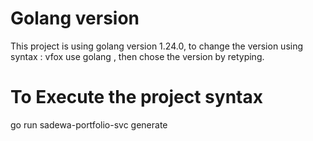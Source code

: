 # Golang version
This project is using golang version 1.24.0, to change the version using syntax : vfox use golang , then chose the version by retyping.

# To Execute the project syntax
go run sadewa-portfolio-svc generate